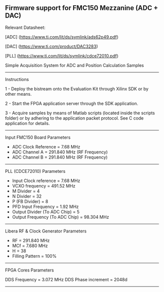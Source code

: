 ## Firmware support for FMC150 Mezzanine (ADC + DAC) 
 
Relevant Datasheet:


[ADC] (https://www.ti.com/lit/ds/symlink/ads62p49.pdf)

[DAC] (https://www.ti.com/product/DAC3283)

[PLL] (https://www.ti.com/lit/ds/symlink/cdce72010.pdf)
 
 Simple Acquisition System for ADC and Position Calculation Samples

-----------------------------------------------------------------------

 Instructions

 1 - Deploy the bistream onto the Evaluation Kit through Xilinx SDK or
		by other means.

 2 - Start the FPGA application server through the SDK application.

 3 - Acquire samples by means of Matlab scripts (located inside the 
		scripts folder) or by adhering to the application packet protocol. 
		See C code application for details.
	
-----------------------------------------------------------------------

 Input FMC150 Board Parameters

 - ADC Clock Reference = 7.68 MHz
 - ADC Channel A = 291.840 MHz (RF Frequency)
 - ADC Channel B = 291.840 MHz (RF Frequency)
 
-----------------------------------------------------------------------

 PLL (CDCE72010) Parameters

 - Input Clock reference = 7.68 MHz
 - VCXO frequency = 491.52 MHz
 - M Divider = 4
 - N Divider = 32
 - P (FB Divider) = 8
 - PFD Input Frequency = 1.92 MHz
 - Output Divider (To ADC Chip) = 5
 - Output Frequency (To ADC Chip) = 98.304 MHz
 
-----------------------------------------------------------------------

 Libera RF & Clock Generator Parameters

 - RF = 291.840 MHz
 - MCf = 7.680 MHz
 - H = 38
 - Filling Pattern = 100%
 
-----------------------------------------------------------------------

 FPGA Cores Parameters
 
 DDS Frequency = 3.072 MHz 
 DDS Phase increment = 2048d
 
-----------------------------------------------------------------------

	
